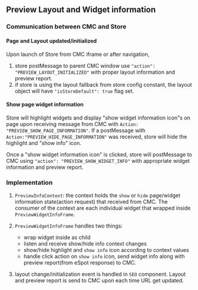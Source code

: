 ## Preview Layout and Widget information

### Communication between CMC and Store

#### Page and Layout updated/initialized

Upon launch of Store from CMC iframe or after navigation,

1. store postMessage to parent CMC window use `"action": "PREVIEW_LAYOUT_INITIALIZED"` with proper layout information and preview report.
2. if store is using the layout fallback from store config constant, the layout object will have `"isStoreDefault": true` flag set.

#### Show page widget information

Store will highlight widgets and display "show widget information icon"s on page upon receiving message from CMC with `Action: "PREVIEW_SHOW_PAGE_INFORMATION"`. If a postMessage with `Action:"PREVIEW_HIDE_PAGE_INFORMATION"` was received, store will hide the highlight and "show info" icon.

Once a "show widget information icon" is clicked, store will postMessage to CMC using `"action": "PREVIEW_SHOW_WIDGET_INFO"` with appropriate widget information and preview report.

### Implementation

1. `PreviewInfoContext`: the context holds the `show` or `hide` page/widget information state(action request) that received from CMC. The consumer of the context are each individual widget that wrapped inside `PreviewWidgetInfoFrame`.
2. `PreviewWidgetInfoFrame` handles two things:

   - wrap widget inside as child
   - listen and receive show/hide info context changes
   - show/hide highlight and `show info` icon according to context values
   - handle click action on `show info` icon, send widget info along with preview report(from eSpot response) to CMC.

3. layout change/initialization event is handled in `SEO` component. Layout and preview report is send to CMC upon each time URL get updated.
